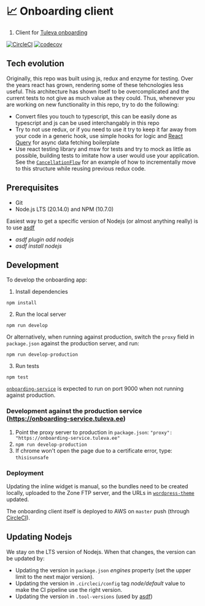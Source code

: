 # :chart_with_upwards_trend: Onboarding client

1. Client for [Tuleva onboarding](https://pension.tuleva.ee)

[![CircleCI](https://circleci.com/gh/TulevaEE/onboarding-client/tree/master.svg?style=shield)](https://circleci.com/gh/TulevaEE/onboarding-client/tree/master)
[![codecov](https://codecov.io/gh/TulevaEE/onboarding-client/branch/master/graph/badge.svg)](https://codecov.io/gh/TulevaEE/onboarding-client)

## Tech evolution

Originally, this repo was built using js, redux and enzyme for testing. Over the years react has grown, rendering some of these tehcnologies less useful. This architecture has shown itself to be overcomplicated and the current tests to not give as much value as they could. Thus, whenever you are working on new functionality in this repo, try to do the following:

- Convert files you touch to typescript, this can be easily done as typescript and js can be used interchangably in this repo
- Try to not use redux, or if you need to use it try to keep it far away from your code in a generic hook, use simple hooks for logic and [React Query](https://react-query.tanstack.com/) for async data fetching boilerplate
- Use react testing library and msw for tests and try to mock as little as possible, building tests to imitate how a user would use your application. See the [`CancellationFlow`](./src/components/flows/cancellation/CancellationFlow.tsx) for an example of how to incrementally move to this structure while reusing previous redux code.

## Prerequisites

- Git
- Node.js LTS (20.14.0) and NPM (10.7.0)

Easiest way to get a specific version of Nodejs (or almost anything really) is to use [asdf](https://asdf-vm.com)
- *asdf plugin add nodejs*
- *asdf install nodejs*

## Development

To develop the onboarding app:

1. Install dependencies

```
npm install
```

2. Run the local server

```
npm run develop
```

Or alternatively, when running against production, switch the `proxy` field in `package.json` against the production server, and run:

```
npm run develop-production
```

3. Run tests

```
npm test
```

[`onboarding-service`](https://github.com/TulevaEE/onboarding-service) is expected to run on port 9000 when not running against production.

### Development against the production service (https://onboarding-service.tuleva.ee)

1. Point the proxy server to production in `package.json`: `"proxy": "https://onboarding-service.tuleva.ee"`
1. `npm run develop-production`
1. If chrome won't open the page due to a certificate error, type: `thisisunsafe`

### Deployment

Updating the inline widget is manual, so the bundles need to be created locally, uploaded to the Zone FTP server, and the URLs in [`wordpress-theme`](https://github.com/TulevaEE/wordpress-theme) updated.

The onboarding client itself is deployed to AWS on `master` push (through [CircleCI](https://circleci.com/gh/TulevaEE/onboarding-client)).

## Updating Nodejs

We stay on the LTS version of Nodejs. When that changes, the version can be updated by:

- Updating the version in `package.json` *engines* property (set the upper limit to the next major version).
- Updating the version in `.circleci/config` tag *node/default* value to make the CI pipeline use the right version.
- Updating the version in `.tool-versions` (used by [asdf](https://asdf-vm.com))
